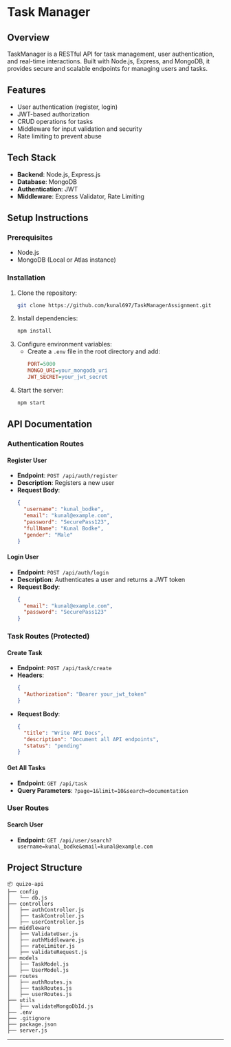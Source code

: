 # Task Manager

## Overview
TaskManager is a RESTful API for task management, user authentication, and real-time interactions. Built with Node.js, Express, and MongoDB, it provides secure and scalable endpoints for managing users and tasks.

## Features
- User authentication (register, login)
- JWT-based authorization
- CRUD operations for tasks
- Middleware for input validation and security
- Rate limiting to prevent abuse

## Tech Stack
- **Backend**: Node.js, Express.js
- **Database**: MongoDB
- **Authentication**: JWT
- **Middleware**: Express Validator, Rate Limiting

## Setup Instructions
### Prerequisites
- Node.js 
- MongoDB (Local or Atlas instance)

### Installation
1. Clone the repository:
   ```bash
   git clone https://github.com/kunal697/TaskManagerAssignment.git
   ```
2. Install dependencies:
   ```bash
   npm install
   ```
3. Configure environment variables:
   - Create a `.env` file in the root directory and add:
     ```ini
     PORT=5000
     MONGO_URI=your_mongodb_uri
     JWT_SECRET=your_jwt_secret
     ```
4. Start the server:
   ```bash
   npm start
   ```

## API Documentation
### Authentication Routes
#### Register User
- **Endpoint**: `POST /api/auth/register`
- **Description**: Registers a new user
- **Request Body**:
  ```json
  {
    "username": "kunal_bodke",
    "email": "kunal@example.com",
    "password": "SecurePass123",
    "fullName": "Kunal Bodke",
    "gender": "Male"
  }
  ```

#### Login User
- **Endpoint**: `POST /api/auth/login`
- **Description**: Authenticates a user and returns a JWT token
- **Request Body**:
  ```json
  {
    "email": "kunal@example.com",
    "password": "SecurePass123"
  }
  ```

### Task Routes (Protected)
#### Create Task
- **Endpoint**: `POST /api/task/create`
- **Headers**:
  ```json
  {
    "Authorization": "Bearer your_jwt_token"
  }
  ```
- **Request Body**:
  ```json
  {
    "title": "Write API Docs",
    "description": "Document all API endpoints",
    "status": "pending"
  }
  ```

#### Get All Tasks
- **Endpoint**: `GET /api/task`
- **Query Parameters**: `?page=1&limit=10&search=documentation`

### User Routes
#### Search User
- **Endpoint**: `GET /api/user/search?username=kunal_bodke&email=kunal@example.com`

## Project Structure
```
📦 quizo-api
├── config
│   └── db.js
├── controllers
│   ├── authController.js
│   ├── taskController.js
│   ├── userController.js
├── middleware
│   ├── ValidateUser.js
│   ├── authMiddleware.js
│   ├── rateLimiter.js
│   ├── validateRequest.js
├── models
│   ├── TaskModel.js
│   ├── UserModel.js
├── routes
│   ├── authRoutes.js
│   ├── taskRoutes.js
│   ├── userRoutes.js
├── utils
│   ├── validateMongoDbId.js
├── .env
├── .gitignore
├── package.json
├── server.js
```

---

